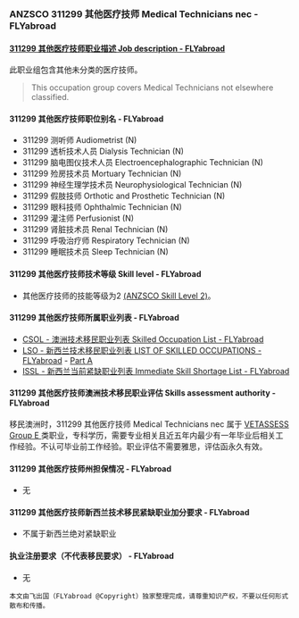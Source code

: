 ### ANZSCO 311299 其他医疗技师 Medical Technicians nec - FLYabroad ###

#### [311299 其他医疗技师职业描述 Job description - FLYabroad](http://www.flyabroadvisa.com/anzsco/3112.html#311299)

此职业组包含其他未分类的医疗技师。

> This occupation group covers Medical Technicians not elsewhere classified.

#### 311299 其他医疗技师职位别名 - FLYabroad
 
- 311299	 测听师 Audiometrist (N)
- 311299 透析技术人员 Dialysis Technician (N)
- 311299 脑电图仪技术人员 Electroencephalographic Technician (N)
- 311299 殓房技术员 Mortuary Technician (N)
- 311299 神经生理学技术员 Neurophysiological Technician (N)
- 311299 假肢技师 Orthotic and Prosthetic Technician (N)
- 311299 眼科技师 Ophthalmic Technician (N)
- 311299 灌注师 Perfusionist (N)
- 311299 肾脏技术员 Renal Technician (N)
- 311299 呼吸治疗师 Respiratory Technician (N)
- 311299 睡眠技术员 Sleep Technician (N)

#### 311299 其他医疗技师技术等级 Skill level - FLYabroad

- 其他医疗技师的技能等级为2 [(ANZSCO Skill Level 2)](http://www.flyabroadvisa.com/anzsco/)。

#### 311299 其他医疗技师所属职业列表 - FLYabroad

- [CSOL - 澳洲技术移民职业列表 Skilled Occupation List - FLYabroad](http://www.flyabroadvisa.com/sol/)
- [LSO - 新西兰技术移民职业列表 LIST OF SKILLED OCCUPATIONS - FLYabroad](http://nz.flyabroadvisa.com/lso/) - [Part A](parta)
- [ISSL - 新西兰当前紧缺职业列表 Immediate Skill Shortage List - FLYabroad](http://nz.flyabroadvisa.com/work-residence/issl.html)

#### 311299 其他医疗技师澳洲技术移民职业评估 Skills assessment authority - FLYabroad

移民澳洲时，311299 其他医疗技师 Medical Technicians nec 属于 [VETASSESS Group E ](http://www.flyabroadvisa.com/ass/vetassess.html)类职业，专科学历，需要专业相关且近五年内最少有一年毕业后相关工作经验。不认可毕业前工作经验。职业评估不需要雅思，评估函永久有效。

#### 311299 其他医疗技师州担保情况 - FLYabroad

- 无

#### 311299 其他医疗技师新西兰技术移民紧缺职业加分要求 - FLYabroad

- 不属于新西兰绝对紧缺职业

#### 执业注册要求（不代表移民要求） - FLYabroad

- 无

`本文由飞出国（FLYabroad @Copyright）独家整理完成，请尊重知识产权，不要以任何形式散布和传播。`